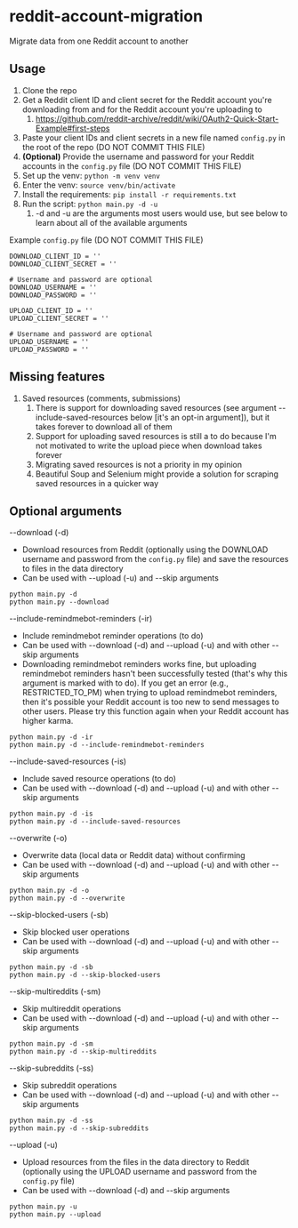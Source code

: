 # reddit-account-migration
Migrate data from one Reddit account to another

## Usage
1. Clone the repo
1. Get a Reddit client ID and client secret for the Reddit account you're downloading from and for the Reddit account you're uploading to
   1. https://github.com/reddit-archive/reddit/wiki/OAuth2-Quick-Start-Example#first-steps
1. Paste your client IDs and client secrets in a new file named `config.py` in the root of the repo (DO NOT COMMIT THIS FILE)
1. **(Optional)** Provide the username and password for your Reddit accounts in the `config.py` file (DO NOT COMMIT THIS FILE)
1. Set up the venv: `python -m venv venv`
1. Enter the venv: `source venv/bin/activate`
1. Install the requirements: `pip install -r requirements.txt`
1. Run the script: `python main.py -d -u`
   1. -d and -u are the arguments most users would use, but see below to learn about all of the available arguments

Example `config.py` file (DO NOT COMMIT THIS FILE)
```
DOWNLOAD_CLIENT_ID = ''
DOWNLOAD_CLIENT_SECRET = ''

# Username and password are optional
DOWNLOAD_USERNAME = ''
DOWNLOAD_PASSWORD = ''

UPLOAD_CLIENT_ID = ''
UPLOAD_CLIENT_SECRET = ''

# Username and password are optional
UPLOAD_USERNAME = ''
UPLOAD_PASSWORD = ''
```

## Missing features
1. Saved resources (comments, submissions)
   1. There is support for downloading saved resources (see argument --include-saved-resources below [it's an opt-in argument]), but it takes forever to download all of them
   1. Support for uploading saved resources is still a to do because I'm not motivated to write the upload piece when download takes forever
   1. Migrating saved resources is not a priority in my opinion
   1. Beautiful Soup and Selenium might provide a solution for scraping saved resources in a quicker way

## Optional arguments
--download (-d)
- Download resources from Reddit (optionally using the DOWNLOAD username and password from the `config.py` file) and save the resources to files in the data directory
- Can be used with --upload (-u) and --skip arguments
```
python main.py -d
python main.py --download
```

--include-remindmebot-reminders (-ir)
- Include remindmebot reminder operations (to do)
- Can be used with --download (-d) and --upload (-u) and with other --skip arguments
- Downloading remindmebot reminders works fine, but uploading remindmebot reminders hasn't been successfully tested (that's why this argument is marked with to do). If you get an error (e.g., RESTRICTED_TO_PM) when trying to upload remindmebot reminders, then it's possible your Reddit account is too new to send messages to other users. Please try this function again when your Reddit account has higher karma.
```
python main.py -d -ir
python main.py -d --include-remindmebot-reminders
```

--include-saved-resources (-is)
- Include saved resource operations (to do)
- Can be used with --download (-d) and --upload (-u) and with other --skip arguments
```
python main.py -d -is
python main.py -d --include-saved-resources
```

--overwrite (-o)
- Overwrite data (local data or Reddit data) without confirming
- Can be used with --download (-d) and --upload (-u) and with other --skip arguments
```
python main.py -d -o
python main.py -d --overwrite
```

--skip-blocked-users (-sb)
- Skip blocked user operations
- Can be used with --download (-d) and --upload (-u) and with other --skip arguments
```
python main.py -d -sb
python main.py -d --skip-blocked-users
```

--skip-multireddits (-sm)
- Skip multireddit operations
- Can be used with --download (-d) and --upload (-u) and with other --skip arguments
```
python main.py -d -sm
python main.py -d --skip-multireddits
```

--skip-subreddits (-ss)
- Skip subreddit operations
- Can be used with --download (-d) and --upload (-u) and with other --skip arguments
```
python main.py -d -ss
python main.py -d --skip-subreddits
```

--upload (-u)
- Upload resources from the files in the data directory to Reddit (optionally using the UPLOAD username and password from the `config.py` file)
- Can be used with --download (-d) and --skip arguments
```
python main.py -u
python main.py --upload
```

